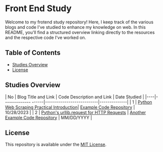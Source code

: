 # Front End Study

Welcome to my frotend study repository! Here, I keep track of the various blogs and code I've studied to enhance my knowledge on web. In this README, you'll find a structured overview linking directly to the resources and the respective code I've worked on.

## Table of Contents

- [Studies Overview](#studies-overview)
- [License](#license)

## Studies Overview

| No | Blog Title and Link | Code Description and Link | Date Studied |
|----|-------------- ------|---------------------------|--------------|
| 1  | [Python Web Scraping Practical Introduction](https://realpython.com/python-web-scraping-practical-introduction/)| [Example Code Repository](http://examplecode.com) | 10/28/2023 |
| 2  | [Python's urllib.request for HTTP Requests](https://realpython.com/urllib-request/)   | [Another Example Code Repository](http://anotherexamplecode.com) | MM/DD/YYYY   |


## License

This repository is available under the [MIT License](LICENSE).


